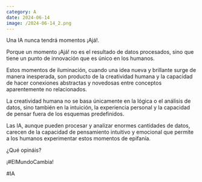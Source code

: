 ```yaml
--- 
category: A 
date: 2024-06-14 
image: /2024-06-14_2.png 
--- 
```


Una IA nunca tendrá momentos ¡Ajá!. 

Porque un momento ¡Ajá! no es el resultado de datos procesados, sino que tiene un punto de innovación que es único en los humanos.  

Estos momentos de iluminación, cuando una idea nueva y brillante surge de manera inesperada, son producto de la creatividad humana y la capacidad de hacer conexiones abstractas y novedosas entre conceptos aparentemente no relacionados.

La creatividad humana no se basa únicamente en la lógica o el análisis de datos, sino también en la intuición, la experiencia personal y la capacidad de pensar fuera de los esquemas predefinidos. 

Las IA, aunque pueden procesar y analizar enormes cantidades de datos, carecen de la capacidad de pensamiento intuitivo y emocional que permite a los humanos experimentar estos momentos de epifanía.

¿Qué opináis?

¡#ElMundoCambia!

#IA